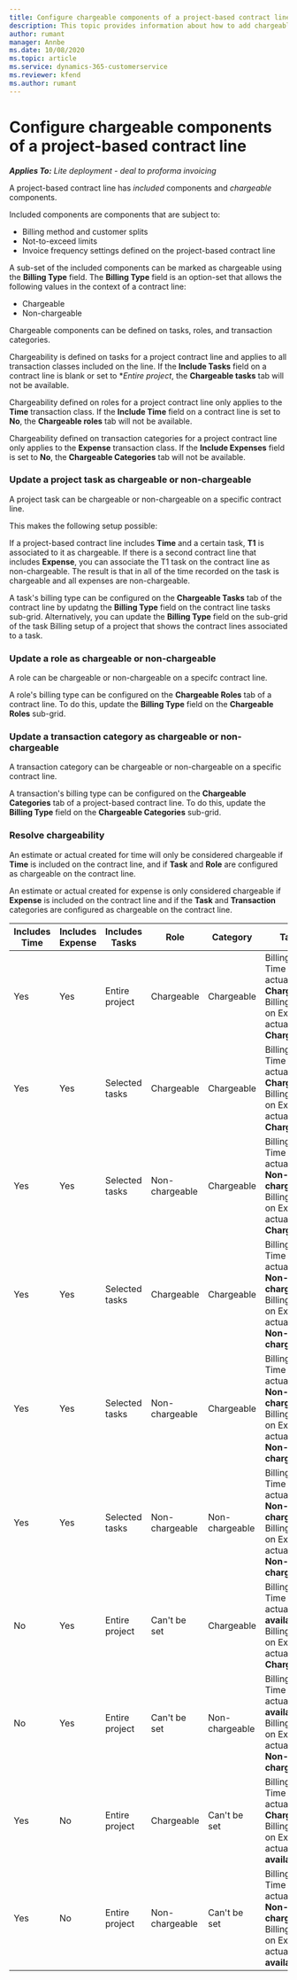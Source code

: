 ```yaml
---
title: Configure chargeable components of a project-based contract line
description: This topic provides information about how to add chargeable components to contract lines in Project P[erations.
author: rumant
manager: Annbe
ms.date: 10/08/2020
ms.topic: article
ms.service: dynamics-365-customerservice
ms.reviewer: kfend 
ms.author: rumant
---
```


# Configure chargeable components of a project-based contract line

_**Applies To:** Lite deployment - deal to proforma invoicing_

A project-based contract line has *included* components and *chargeable* components.

Included components are components that are subject to:

  - Billing method and customer splits
  - Not-to-exceed limits 
  - Invoice frequency settings defined on the project-based contract line

A sub-set of the included components can be marked as chargeable using the **Billing Type** field. The **Billing Type** field is an option-set that allows the following values in the context of a contract line:

  - Chargeable
  - Non-chargeable

Chargeable components can be defined on tasks, roles, and transaction categories.

Chargeability is defined on tasks for a project contract line and applies to all transaction classes included on the line. If the **Include Tasks** field on a contract line is blank or set to **Entire project*, the **Chargeable tasks** tab will not be available.

Chargeability defined on roles for a project contract line only applies to the **Time** transaction class. If the **Include Time** field on a contract line is set to **No**, the **Chargeable roles** tab will not be available.

Chargeability defined on transaction categories for a project contract line only applies to the **Expense** transaction class. If the **Include Expenses** field is set to **No**, the **Chargeable Categories** tab will not be available.

### Update a project task as chargeable or non-chargeable

A project task can be chargeable or non-chargeable on a specific contract line.

This makes the following setup possible:

If a project-based contract line includes **Time** and a certain task, **T1** is associated to it as chargeable. If there is a second contract line that includes **Expense**, you can associate the T1 task on the contract line as non-chargeable. The result is that in all of the time recorded on the task is chargeable and all expenses are non-chargeable.

A task's billing type can be configured on the **Chargeable Tasks** tab of the contract line by updatng the **Billing Type** field on the contract line tasks sub-grid. Alternatively, you can update the **Billing Type** field on the sub-grid of the task Billing setup of a project that shows the contract lines associated to a task.

### Update a role as chargeable or non-chargeable

A role can be chargeable or non-chargeable on a specifc contract line.

A role's billing type can be configured on the **Chargeable Roles** tab of a contract line. To do this, update the **Billing Type** field on the **Chargeable Roles** sub-grid.

### Update a transaction category as chargeable or non-chargeable

A transaction category can be chargeable or non-chargeable on a specific contract line.

A transaction's billing type can be configured on the **Chargeable Categories** tab of a project-based contract line. To do this, update the **Billing Type** field on the **Chargeable Categories** sub-grid.

### Resolve chargeability

An estimate or actual created for time will only be considered chargeable if **Time** is included on the contract line, and if **Task** and **Role** are configured as chargeable on the contract line.

An estimate or actual created for expense is only considered chargeable if **Expense** is included on the contract line and if the **Task** and **Transaction** categories are configured as chargeable on the contract line.


| Includes Time | Includes Expense | Includes Tasks | Role           | Category       | Task                                                                                                      |
|---------------|------------------|----------------|----------------|----------------|-----------------------------------------------------------------------------------------------------------|
| Yes           | Yes              | Entire project | Chargeable     | Chargeable     | Billing on a Time actual: **Chargeable** </br> Billing type on Expense actual: **Chargeable**           |
| Yes           | Yes              | Selected tasks | Chargeable     | Chargeable     | Billing on a Time actual: **Chargeable** </br> Billing type on Expense actual: **Chargeable**           |
| Yes           | Yes              | Selected tasks | Non-chargeable | Chargeable     | Billing on a Time actual: **Non-chargeable** </br> Billing type on Expense actual: **Chargeable**       |
| Yes           | Yes              | Selected tasks | Chargeable     | Chargeable     | Billing on a Time actual: **Non-chargeable** </br> Billing type on Expense actual:   **Non-chargeable** |
| Yes           | Yes              | Selected tasks | Non-chargeable | Chargeable     | Billing on a Time actual: **Non-chargeable** </br> Billing type on Expense actual:   **Non-chargeable** |
| Yes           | Yes              | Selected tasks | Non-chargeable | Non-chargeable | Billing on a Time actual: **Non-chargeable** </br> Billing type on Expense actual:   **Non-chargeable** |
| No            | Yes              | Entire project | Can't be set   | Chargeable     | Billing on a Time actual: **Not available**</br>Billing type on Expense actual: **Chargeable**          |
| No            | Yes              | Entire project | Can't be set   | Non-chargeable | Billing on a Time actual: **Not available**</br> Billing type on Expense actual: **Non-chargeable**     |
| Yes           | No               | Entire project | Chargeable     | Can't be set   | Billing on a Time actual: **Chargeable** </br> Billing type on Expense actual: **Not available**        |
| Yes           | No               | Entire project | Non-chargeable | Can't be set   | Billing on a Time actual: **Non-chargeable** </br>Billing type on Expense actual: **Not   available**   |
